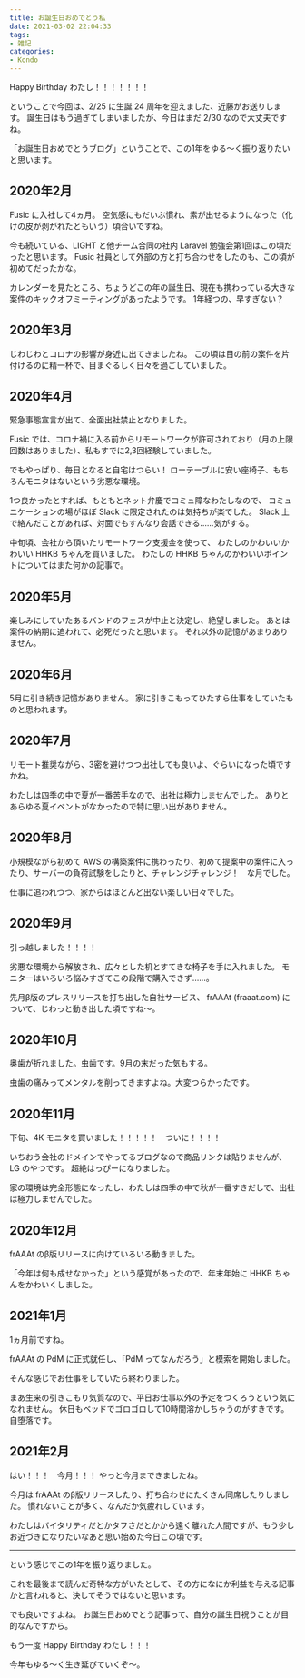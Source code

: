 ```yaml
---
title: お誕生日おめでとう私
date: 2021-03-02 22:04:33
tags:
- 雑記
categories:
- Kondo
---
```


Happy Birthday わたし！！！！！！！

ということで今回は、2/25 に生誕 24 周年を迎えました、近藤がお送りします。
誕生日はもう過ぎてしまいましたが、今日はまだ 2/30 なので大丈夫ですね。

「お誕生日おめでとうブログ」ということで、この1年をゆる〜く振り返りたいと思います。

<!-- more -->

## 2020年2月
Fusic に入社して4ヵ月。
空気感にもだいぶ慣れ、素が出せるようになった（化けの皮が剥がれたともいう）頃合いですね。

今も続いている、LIGHT と他チーム合同の社内 Laravel 勉強会第1回はこの頃だったと思います。
Fusic 社員として外部の方と打ち合わせをしたのも、この頃が初めてだったかな。

カレンダーを見たところ、ちょうどこの年の誕生日、現在も携わっている大きな案件のキックオフミーティングがあったようです。
1年経つの、早すぎない？


## 2020年3月
じわじわとコロナの影響が身近に出てきましたね。
この頃は目の前の案件を片付けるのに精一杯で、目まぐるしく日々を過ごしていました。

## 2020年4月
緊急事態宣言が出て、全面出社禁止となりました。

Fusic では、コロナ禍に入る前からリモートワークが許可されており（月の上限回数はありました）、私もすでに2,3回経験していました。

でもやっぱり、毎日となると自宅はつらい！
ローテーブルに安い座椅子、もちろんモニタはないという劣悪な環境。

1つ良かったとすれば、もともとネット弁慶でコミュ障なわたしなので、
コミュニケーションの場がほぼ Slack に限定されたのは気持ちが楽でした。
Slack 上で絡んだことがあれば、対面でもすんなり会話できる……気がする。


中旬頃、会社から頂いたリモートワーク支援金を使って、
わたしのかわいいかわいい HHKB ちゃんを買いました。
わたしの HHKB ちゃんのかわいいポイントについてはまた何かの記事で。


## 2020年5月
楽しみにしていたあるバンドのフェスが中止と決定し、絶望しました。
あとは案件の納期に追われて、必死だったと思います。
それ以外の記憶があまりありません。


## 2020年6月
5月に引き続き記憶がありません。
家に引きこもってひたすら仕事をしていたものと思われます。


## 2020年7月
リモート推奨ながら、3密を避けつつ出社しても良いよ、ぐらいになった頃ですかね。

わたしは四季の中で夏が一番苦手なので、出社は極力しませんでした。
ありとあらゆる夏イベントがなかったので特に思い出がありません。


## 2020年8月
小規模ながら初めて AWS の構築案件に携わったり、初めて提案中の案件に入ったり、サーバーの負荷試験をしたりと、チャレンジチャレンジ！　な月でした。

仕事に追われつつ、家からはほとんど出ない楽しい日々でした。


## 2020年9月
引っ越しました！！！！

劣悪な環境から解放され、広々とした机とすてきな椅子を手に入れました。
モニターはいろいろ悩みすぎてこの段階で購入できず……。

先月β版のプレスリリースを打ち出した自社サービス、 frAAAt (fraaat.com) について、じわっと動き出した頃ですね〜。



## 2020年10月
奥歯が折れました。虫歯です。9月の末だった気もする。

虫歯の痛みってメンタルを削ってきますよね。大変つらかったです。


## 2020年11月
下旬、4K モニタを買いました！！！！！　ついに！！！！

いちおう会社のドメインでやってるブログなので商品リンクは貼りませんが、LG のやつです。
超絶はっぴーになりました。

家の環境は完全形態になったし、わたしは四季の中で秋が一番すきだしで、出社は極力しませんでした。


## 2020年12月
frAAAt のβ版リリースに向けていろいろ動きました。

「今年は何も成せなかった」という感覚があったので、年末年始に HHKB ちゃんをかわいくしました。


## 2021年1月
1ヵ月前ですね。

frAAAt の PdM に正式就任し、「PdM ってなんだろう」と模索を開始しました。

そんな感じでお仕事をしていたら終わりました。

まあ生来の引きこもり気質なので、平日お仕事以外の予定をつくろうという気になれません。
休日もベッドでゴロゴロして10時間溶かしちゃうのがすきです。自堕落です。


## 2021年2月
はい！！！　今月！！！
やっと今月まできましたね。

今月は frAAAt のβ版リリースしたり、打ち合わせにたくさん同席したりしました。
慣れないことが多く、なんだか気疲れしています。

わたしはバイタリティだとかタフさだとかから遠く離れた人間ですが、もう少しお近づきになりたいなあと思い始めた今日この頃です。

---

という感じでこの1年を振り返りました。

これを最後まで読んだ奇特な方がいたとして、その方になにか利益を与える記事かと言われると、決してそうではないと思います。

でも良いですよね。
お誕生日おめでとう記事って、自分の誕生日祝うことが目的なんですから。

もう一度 Happy Birthday わたし！！！

今年もゆる〜く生き延びていくぞ〜。

